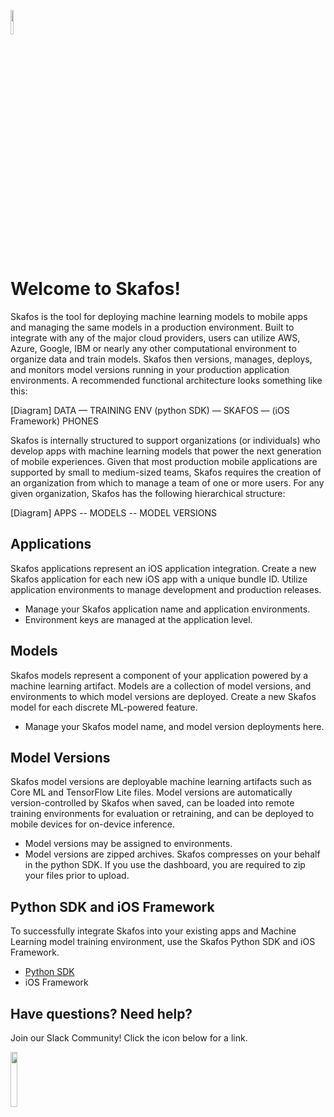 <head>
	<link rel="shortcut icon" type="image/x-icon" href="https://docs.skafos.ai/assets/favicon.ico">
</head>

[<img src="https://docs.skafos.ai/assets/skafos_mark.png" width="10%">](https://skafos.ai)


# Welcome to Skafos!

Skafos is the tool for deploying machine learning models to mobile apps and managing the same models in a production environment. Built to integrate with any of the major cloud providers, users can utilize AWS, Azure, Google, IBM or nearly any other computational environment to organize data and train models. Skafos then versions, manages, deploys, and monitors model versions running in your production application environments. A recommended functional architecture looks something like this:

[Diagram] 
DATA — TRAINING ENV (python SDK) — SKAFOS — (iOS Framework) PHONES

Skafos is internally structured to support organizations (or individuals) who develop apps with machine learning models that power the next generation of mobile experiences. Given that most production mobile applications are supported by small to medium-sized teams, Skafos requires the creation of an organization from which to manage a team of one or more users. For any given organization, Skafos has the following hierarchical structure:

[Diagram] APPS -- MODELS -- MODEL VERSIONS

## Applications

Skafos applications represent an iOS application integration. Create a new Skafos application for each new iOS app with a unique bundle ID. Utilize application environments to manage development and production releases. 

* Manage your Skafos application name and application environments. 
* Environment keys are managed at the application level.

## Models
Skafos models represent a component of your application powered by a machine learning artifact. Models are a collection of model versions, and environments to which model versions are deployed. Create a new Skafos model for each discrete ML-powered feature. 

* Manage your Skafos model name, and model version deployments here.


## Model Versions
Skafos model versions are deployable machine learning artifacts such as Core ML and TensorFlow Lite files. Model versions are automatically version-controlled by Skafos when saved, can be loaded into remote training environments for evaluation or retraining, and can be deployed to mobile devices for on-device inference. 

* Model versions may be assigned to environments.
* Model versions are zipped archives. Skafos compresses on your behalf in the python SDK. If you use the dashboard, you are required to zip your files prior to upload. 


## Python SDK and iOS Framework
To successfully integrate Skafos into your existing apps and Machine Learning model training environment, use the Skafos Python SDK and iOS Framework. 
 
* [Python SDK](https://pypi.org/project/skafos/)
* iOS Framework

## Have questions? Need help?
Join our Slack Community! Click the icon below for a link.

[<img src="https://docs.skafos.ai/assets/Slack_Mark_Web.png" width="15%">](https://skafosai.slack.com/join/shared_invite/enQtNTAxMzEwOTk2NzA5LThjMmMyY2JkNTkwNDQ1YjgyYjFiY2MyMjRkMzYyM2E4MjUxNTJmYmQyODVhZWM2MjQwMjE5ZGM1Y2YwN2M5ODI)
